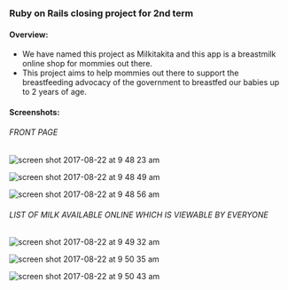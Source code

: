 

### Ruby on Rails closing project for 2nd term

#### Overview: 
  - We have named this project as Milkitakita and this app is a breastmilk online shop for mommies out there. 
  - This project aims to help mommies out there to support the breastfeeding advocacy of the government to breastfed our babies up to 2 years of age.

#### Screenshots:
###### FRONT PAGE
![screen shot 2017-08-22 at 9 48 23 am](https://user-images.githubusercontent.com/26729817/29545166-6c40f2d0-871f-11e7-9f1c-edf12044ec9c.png)


![screen shot 2017-08-22 at 9 48 49 am](https://user-images.githubusercontent.com/26729817/29545178-7e986562-871f-11e7-8ea9-448ff5d574bb.png)

![screen shot 2017-08-22 at 9 48 56 am](https://user-images.githubusercontent.com/26729817/29545185-84e4ea1c-871f-11e7-8329-64644fbe950d.png)


###### LIST OF MILK AVAILABLE ONLINE WHICH IS VIEWABLE BY EVERYONE

![screen shot 2017-08-22 at 9 49 32 am](https://user-images.githubusercontent.com/26729817/29545199-8ce7d6fc-871f-11e7-92f6-ef6e86fbede9.png)



![screen shot 2017-08-22 at 9 50 35 am](https://user-images.githubusercontent.com/26729817/29545218-9cd0506c-871f-11e7-8a3c-fe29c7b2cc43.png)

![screen shot 2017-08-22 at 9 50 43 am](https://user-images.githubusercontent.com/26729817/29545227-a93dfc6e-871f-11e7-914c-34c9dfe51b47.png)


